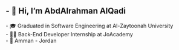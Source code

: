 <h2>- 👋 Hi, I’m AbdAlrahman AlQadi</h2>
- 🎓 Graduated in Software Engineering at Al-Zaytoonah University <br>
- 🧑‍💻 Back-End Developer Internship at JoAcademy <br>
- 📍 Amman - Jordan


<!---
AbdAlrahmanAlQadi/AbdAlrahmanAlQadi is a ✨ special ✨ repository because its `README.md` (this file) appears on your GitHub profile.
You can click the Preview link to take a look at your changes.
--->
